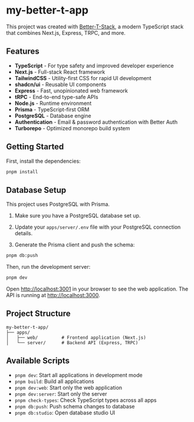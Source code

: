 # my-better-t-app

This project was created with [Better-T-Stack](https://github.com/AmanVarshney01/create-better-t-stack), a modern TypeScript stack that combines Next.js, Express, TRPC, and more.

## Features

- **TypeScript** - For type safety and improved developer experience
- **Next.js** - Full-stack React framework
- **TailwindCSS** - Utility-first CSS for rapid UI development
- **shadcn/ui** - Reusable UI components
- **Express** - Fast, unopinionated web framework
- **tRPC** - End-to-end type-safe APIs
- **Node.js** - Runtime environment
- **Prisma** - TypeScript-first ORM
- **PostgreSQL** - Database engine
- **Authentication** - Email & password authentication with Better Auth
- **Turborepo** - Optimized monorepo build system

## Getting Started

First, install the dependencies:

```bash
pnpm install
```
## Database Setup

This project uses PostgreSQL with Prisma.

1. Make sure you have a PostgreSQL database set up.
2. Update your `apps/server/.env` file with your PostgreSQL connection details.

3. Generate the Prisma client and push the schema:
```bash
pnpm db:push
```


Then, run the development server:

```bash
pnpm dev
```

Open [http://localhost:3001](http://localhost:3001) in your browser to see the web application.
The API is running at [http://localhost:3000](http://localhost:3000).



## Project Structure

```
my-better-t-app/
├── apps/
│   ├── web/         # Frontend application (Next.js)
│   └── server/      # Backend API (Express, TRPC)
```

## Available Scripts

- `pnpm dev`: Start all applications in development mode
- `pnpm build`: Build all applications
- `pnpm dev:web`: Start only the web application
- `pnpm dev:server`: Start only the server
- `pnpm check-types`: Check TypeScript types across all apps
- `pnpm db:push`: Push schema changes to database
- `pnpm db:studio`: Open database studio UI
